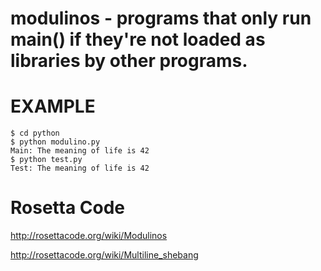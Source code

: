 # modulinos - programs that only run main() if they're not loaded as libraries by other programs.

# EXAMPLE

```
$ cd python
$ python modulino.py
Main: The meaning of life is 42
$ python test.py
Test: The meaning of life is 42
```

# Rosetta Code

http://rosettacode.org/wiki/Modulinos

http://rosettacode.org/wiki/Multiline_shebang
